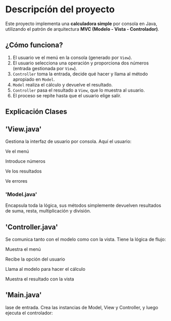 # Descripcíón del proyecto
Este proyecto implementa una **calculadora simple** por consola en Java, utilizando el patrón de arquitectura **MVC (Modelo - Vista - Controlador)**.

## ¿Cómo funciona?

1. El usuario ve el menú en la consola (generado por `View`).
2. El usuario selecciona una operación y proporciona dos números (entrada gestionada por `View`).
3. `Controller` toma la entrada, decide qué hacer y llama al método apropiado en `Model`.
4. `Model` realiza el cálculo y devuelve el resultado.
5. `Controller` pasa el resultado a `View`, que lo muestra al usuario.
6. El proceso se repite hasta que el usuario elige salir.

## Explicación Clases

## 'View.java'

Gestiona la interfaz de usuario por consola. Aquí el usuario:

Ve el menú

Introduce números

Ve los resultados

Ve errores


### 'Model.java'

Encapsula toda la lógica, sus métodos simplemente devuelven resultados de suma, resta, multiplicación y división.

## 'Controller.java'

Se comunica tanto con el modelo como con la vista. Tiene la lógica de flujo:

Muestra el menú

Recibe la opción del usuario

Llama al modelo para hacer el cálculo

Muestra el resultado con la vista

## 'Main.java'

lase de entrada. Crea las instancias de Model, View y Controller, y luego ejecuta el controlador: